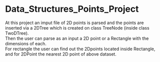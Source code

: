 # Data_Structures_Points_Project

At this project an imput file of 2D points is parsed and the points are inserted via a 2DTree which is created on class TreeNode (inside class TwoDTree). <br> 
Then the user can parse as an input a 2D point or a Rectangle with the dimensions of each. <br>
For rectangle the user can find out the 2Dpoints located inside Rectangle, and for 2DPoint the nearest 2D point of above dataset.

